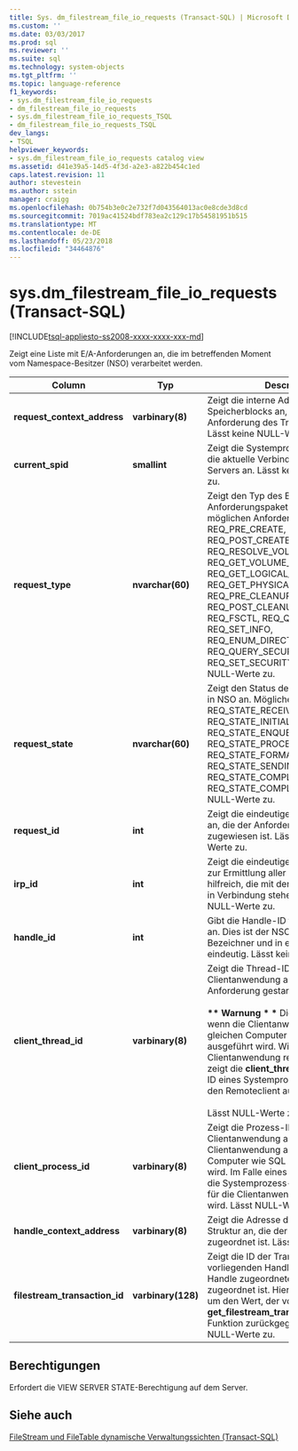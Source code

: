 ```yaml
---
title: Sys. dm_filestream_file_io_requests (Transact-SQL) | Microsoft Docs
ms.custom: ''
ms.date: 03/03/2017
ms.prod: sql
ms.reviewer: ''
ms.suite: sql
ms.technology: system-objects
ms.tgt_pltfrm: ''
ms.topic: language-reference
f1_keywords:
- sys.dm_filestream_file_io_requests
- dm_filestream_file_io_requests
- sys.dm_filestream_file_io_requests_TSQL
- dm_filestream_file_io_requests_TSQL
dev_langs:
- TSQL
helpviewer_keywords:
- sys.dm_filestream_file_io_requests catalog view
ms.assetid: d41e39a5-14d5-4f3d-a2e3-a822b454c1ed
caps.latest.revision: 11
author: stevestein
ms.author: sstein
manager: craigg
ms.openlocfilehash: 0b754b3e0c2e732f7d043564013ac0e8cde3d8cd
ms.sourcegitcommit: 7019ac41524bdf783ea2c129c17b54581951b515
ms.translationtype: MT
ms.contentlocale: de-DE
ms.lasthandoff: 05/23/2018
ms.locfileid: "34464876"
---
```

# <a name="sysdmfilestreamfileiorequests-transact-sql"></a>sys.dm_filestream_file_io_requests (Transact-SQL)
[!INCLUDE[tsql-appliesto-ss2008-xxxx-xxxx-xxx-md](../../includes/tsql-appliesto-ss2008-xxxx-xxxx-xxx-md.md)]

  Zeigt eine Liste mit E/A-Anforderungen an, die im betreffenden Moment vom Namespace-Besitzer (NSO) verarbeitet werden.  
  
|Column|Typ|Description|  
|------------|----------|-----------------|  
|**request_context_address**|**varbinary(8)**|Zeigt die interne Adresse des NSO-Speicherblocks an, der die E/A-Anforderung des Treibers enthält. Lässt keine NULL-Werte zu.|  
|**current_spid**|**smallint**|Zeigt die Systemprozess-ID (SPID) für die aktuelle Verbindung des SQL Servers an. Lässt keine NULL-Werte zu.|  
|**request_type**|**nvarchar(60)**|Zeigt den Typ des E/A-Anforderungspakets (IRP) an. Die möglichen Anforderungstypen sind REQ_PRE_CREATE, REQ_POST_CREATE, REQ_RESOLVE_VOLUME, REQ_GET_VOLUME_INFO, REQ_GET_LOGICAL_NAME, REQ_GET_PHYSICAL_NAME, REQ_PRE_CLEANUP, REQ_POST_CLEANUP, REQ_CLOSE, REQ_FSCTL, REQ_QUERY_INFO, REQ_SET_INFO, REQ_ENUM_DIRECTORY, REQ_QUERY_SECURITY und REQ_SET_SECURITY. Lässt keine NULL-Werte zu.|  
|**request_state**|**nvarchar(60)**|Zeigt den Status der E/A-Anforderung in NSO an. Mögliche Werte sind REQ_STATE_RECEIVED, REQ_STATE_INITIALIZED, REQ_STATE_ENQUEUED, REQ_STATE_PROCESSING, REQ_STATE_FORMATTING_RESPONSE, REQ_STATE_SENDING_RESPONSE, REQ_STATE_COMPLETING und REQ_STATE_COMPLETED. Lässt keine NULL-Werte zu.|  
|**request_id**|**int**|Zeigt die eindeutige Anforderungs-ID an, die der Anforderung vom Treiber zugewiesen ist. Lässt keine NULL-Werte zu.|  
|**irp_id**|**int**|Zeigt die eindeutige IRP-ID an. Dies ist zur Ermittlung aller E/A-Anforderungen hilfreich, die mit der vorliegenden IRP in Verbindung stehen. Lässt keine NULL-Werte zu.|  
|**handle_id**|**int**|Gibt die Handle-ID für den Namespace an. Dies ist der NSO-spezifische Bezeichner und in einer Instanz eindeutig. Lässt keine NULL-Werte zu.|  
|**client_thread_id**|**varbinary(8)**|Zeigt die Thread-ID der Clientanwendung an, von der die Anforderung gestartet wird.<br /><br /> **\*\* Warnung \* \***  Dies ist nur sinnvoll, wenn die Clientanwendung auf dem gleichen Computer wie SQL Server ausgeführt wird. Wird die Clientanwendung remote ausgeführt, zeigt die **client_thread_id** die Thread-ID eines Systemprozesses an, der für den Remoteclient ausgeführt wird.<br /><br /> Lässt NULL-Werte zu.|  
|**client_process_id**|**varbinary(8)**|Zeigt die Prozess-ID der Clientanwendung an, wenn die Clientanwendung auf dem gleichen Computer wie SQL Server ausgeführt wird. Im Falle eines Remoteclients wird die Systemprozess-ID angezeigt, die für die Clientanwendung angezeigt wird. Lässt NULL-Werte zu.|  
|**handle_context_address**|**varbinary(8)**|Zeigt die Adresse der internen NSO-Struktur an, die der Handle des Clients zugeordnet ist. Lässt NULL-Werte zu.|  
|**filestream_transaction_id**|**varbinary(128)**|Zeigt die ID der Transaktion an, die der vorliegenden Handle und allen dieser Handle zugeordneten Anforderungen zugeordnet ist. Hierbei handelt es sich um den Wert, der von der **get_filestream_transaction_context** -Funktion zurückgegeben wird. Lässt NULL-Werte zu.|  
  
## <a name="permissions"></a>Berechtigungen  
 Erfordert die VIEW SERVER STATE-Berechtigung auf dem Server.  
  
## <a name="see-also"></a>Siehe auch  
 [FileStream und FileTable dynamische Verwaltungssichten &#40;Transact-SQL&#41;](../../relational-databases/system-dynamic-management-views/filestream-and-filetable-dynamic-management-views-transact-sql.md)  
  
  
